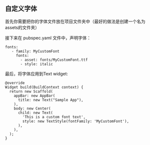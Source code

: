 ## 自定义字体

首先你需要把你的字体文件放在项目文件夹中（最好的做法是创建一个名为assets的文件夹）

接下来在 pubspec.yaml 文件中，声明字体：

```
fonts:
   - family: MyCustomFont
     fonts:
       - asset: fonts/MyCustomFont.ttf
       - style: italic
```

最后，将字体应用到Text widget:

```
@override
Widget build(BuildContext context) {
  return new Scaffold(
    appBar: new AppBar(
      title: new Text("Sample App"),
    ),
    body: new Center(
      child: new Text(
        'This is a custom font text',
        style: new TextStyle(fontFamily: 'MyCustomFont'),
      ),
    ),
  );
}
```